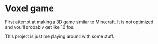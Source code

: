 # Voxel game

First attempt at making a 3D game similar to Minecraft.
It is not optimized and you'll probably get like 10 fps.

This project is just me playing around with some stuff.
